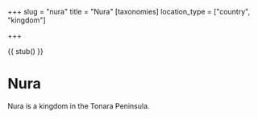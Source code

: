 +++
slug = "nura"
title = "Nura"
[taxonomies]
location_type = ["country", "kingdom"]

+++

{{ stub() }}

# Nura

Nura is a kingdom in the Tonara Peninsula.